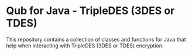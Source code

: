 # Qub for Java - TripleDES (3DES or TDES)

This repository contains a collection of classes and functions for Java that help when interacting with TripleDES (3DES or TDES) encryption.